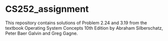 # CS252_assignment
This repository contains solutions of Problem 2.24 and 3.19 from the textbook Operating System Concepts 10th Edition by Abraham Silberschatz, Peter Baer Galvin and Greg Gagne.

